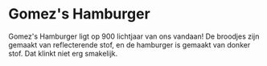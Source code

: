 # Gomez's Hamburger

Gomez's Hamburger ligt op 900 lichtjaar van ons vandaan! De broodjes zijn
gemaakt van reflecterende stof, en de hamburger is gemaakt van donker stof. Dat
klinkt niet erg smakelijk.
